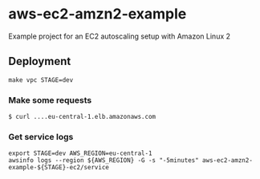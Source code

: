 # aws-ec2-amzn2-example

Example project for an EC2 autoscaling setup with Amazon Linux 2

## Deployment

```
make vpc STAGE=dev
```

### Make some requests

```
$ curl ....eu-central-1.elb.amazonaws.com
```

### Get service logs

```
export STAGE=dev AWS_REGION=eu-central-1
awsinfo logs --region ${AWS_REGION} -G -s "-5minutes" aws-ec2-amzn2-example-${STAGE}-ec2/service
```
